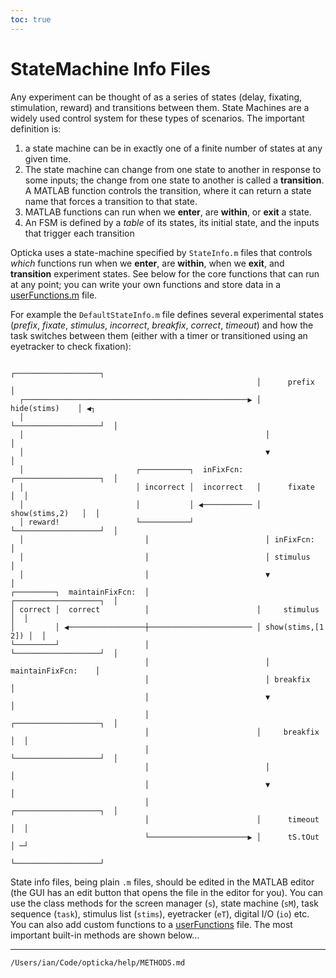```yaml
---
toc: true
---
```


# StateMachine Info Files

Any experiment can be thought of as a series of states (delay, fixating, stimulation, reward) and transitions between them. State Machines are a widely used control system for these types of scenarios. The important definition is: 

1. a state machine can be in exactly one of a finite number of states at any given time. 
1. The state machine can change from one state to another in response to some inputs; the change from one state to another is called a **transition**. A MATLAB function controls the transition, where it can return a state name that forces a transition to that state.
1. MATLAB functions can run when we **enter**, are **within**, or **exit** a state.
1. An FSM is defined by a *table* of its states, its initial state, and the inputs that trigger each transition

Opticka uses a state-machine specified by `StateInfo.m` files that controls *which* functions run when we **enter**, are **within**, when we **exit**, and **transition** experiment states. See below for the core functions that can run at any point; you can write your own functions and store data in a [userFunctions.m](uihelpfunctions.html) file.

For example the `DefaultStateInfo.m` file defines several experimental states (*prefix*, *fixate*, *stimulus*, *incorrect*, *breakfix*, *correct*, *timeout*) and how the task switches between them (either with a timer or transitioned using an eyetracker to check fixation):

```{.smaller}
                                                       ┌───────────────────┐
                                                       │      prefix       │
  ┌──────────────────────────────────────────────────▶ │    hide(stims)    │ ◀┐
  │                                                    └───────────────────┘  │
  │                                                      │                    │
  │                                                      ▼                    │
  │                         ┌───────────┐  inFixFcn:   ┌───────────────────┐  │
  │                         │ incorrect │  incorrect   │      fixate       │  │
  │                         │           │ ◀─────────── │   show(stims,2)   │  │
  │ reward!                 └───────────┘              └───────────────────┘  │
  │                           │                          │ inFixFcn:          │
  │                           │                          │ stimulus           │
  │                           │                          ▼                    │
┌─────────┐  maintainFixFcn:  │                        ┌───────────────────┐  │
│ correct │  correct          │                        │     stimulus      │  │
│         │ ◀─────────────────┼─────────────────────── │ show(stims,[1 2]) │  │
└─────────┘                   │                        └───────────────────┘  │
                              │                          │ maintainFixFcn:    │
                              │                          │ breakfix           │
                              │                          ▼                    │
                              │                        ┌───────────────────┐  │
                              │                        │     breakfix      │  │
                              │                        └───────────────────┘  │
                              │                          │                    │
                              │                          ▼                    │
                              │                        ┌───────────────────┐  │
                              │                        │      timeout      │  │
                              └──────────────────────▶ │      tS.tOut      │ ─┘
                                                       └───────────────────┘
```

State info files, being plain `.m` files, should be edited in the MATLAB editor (the GUI has an edit button that opens the file in the editor for you). You can use the class methods for the screen manager (`s`), state machine (`sM`), task sequence (`task`), stimulus list (`stims`), eyetracker (`eT`), digital I/O (`io`) etc. You can also add custom functions to a [userFunctions](uihelpfunctions.html) file. The most important built-in methods are shown below…

----------------------------------------------

```{.include}
/Users/ian/Code/opticka/help/METHODS.md
```

<!--
digraph{
    prefix[label="prefix\nhide(stims)"];
    fixate[label="fixate\nshow(stims,2)"];
    stimulus[label="stimulus\nshow(stims,[1 2])"];
    prefix -> fixate;
    fixate -> stimulus[label="inFixFcn:\nstimulus"];
    fixate -> incorrect[label="inFixFcn:\nincorrect"];
    stimulus -> correct[label="maintainFixFcn:\ncorrect"];
    stimulus -> breakfix[label="maintainFixFcn:\nbreakfix"];;
    correct -> prefix [label="rewarded"];
    breakfix -> timeout;
    incorrect -> timeout;
    timeout -> prefix;
} -->